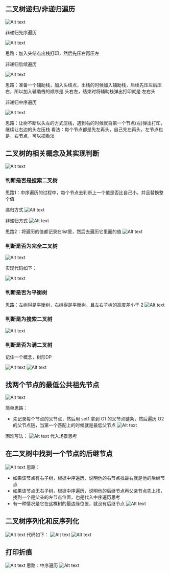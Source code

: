 ## 二叉树递归/非递归遍历
![Alt text](./img/image.png)

非递归先序遍历

![Alt text](./img/image-1.png)

思路：加入头结点出栈打印，然后先压右再压左

非递归后续遍历

![Alt text](./img/image-2.png)

思路：准备一个辅助栈，加入头结点，出栈的时候加入辅助栈，后续先压左后压右，所以加入辅助栈的顺序是 头右左，结束时将辅助栈弹出打印就是 左右头

非递归中序遍历

![Alt text](./img/image-3.png)

思路：让树不断以头左的方式压栈，遇到右的时候就将第一个节点(左)弹出打印，继续让右边的头左压栈
看法：每个节点都是先左再头，自己先左再头，左节点也是，右节点，可以把看淡    

## 二叉树的相关概念及其实现判断
![Alt text](./img/image-4.png)

### 判断是否是搜索二叉树

思路1：中序遍历的过程中，每个节点去判断上一个值是否比自己小，并且替换整个值

递归方式
![Alt text](image.png)

非递归方式
![Alt text](image-2.png)

思路2：将遍历的值都记录在list里，然后去遍历它里面的值
![Alt text](image-1.png)

### 判断是否为完全二叉树
![Alt text](image-3.png)

实现代码如下：

![Alt text](image-4.png)
### 判断是否为平衡树
思路：左树得是平衡树，右树得是平衡树，且左右子树的高度差小于 2
![Alt text](image-5.png)

### 判断是为搜索二叉树
![Alt text](image-6.png)

### 判断是否为满二叉树
记住一个概念，树形DP

![Alt text](image-8.png)
![Alt text](image-7.png)

## 找两个节点的最低公共祖先节点
![Alt text](image-9.png)

简单思路：
- 先记录每个节点的父节点，然后用 set1 拿到 O1 的父节点链条，然后遍历 O2 的父节点链，当第一个匹配上的时候就是最低父节点
![Alt text](image-10.png)

困难写法：
![Alt text](image-11.png)
代入场景思考

## 在二叉树中找到一个节点的后继节点
![Alt text](image-12.png)
思路：
- 如果该节点有右子树，根据中序遍历，说明他的右节点找最右就是他的后继节点
- 如果该节点无右子树，根据中序遍历，说明他的后继节点再父亲节点先上找，找到一个是父亲的左节点位置，也是代入中序遍历思考
- 有一种情况是它在这棵树的最边缘位置，就没有后继节点
![Alt text](image-13.png)

## 二叉树序列化和反序列化
![Alt text](image-14.png)
代码如下：
![Alt text](image-15.png)
![Alt text](image-16.png)

## 打印折痕
![Alt text](image-18.png)
思路：中序遍历
![Alt text](image-17.png)